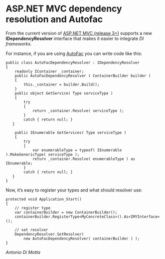 # ASP.NET MVC dependency resolution and Autofac

From the current version of [ASP.NET MVC (release 3+)](http://www.asp.net/mvc) supports a new **IDependencyResolver** interface that makes it easier to integrate *DI frameworks*.

For instance, if you are using [AutoFac](http://code.google.com/p/autofac/) you can write code like this:

    public class AutoFacDependencyResolver : IDependencyResolver
    {
        readonly IContainer _container;
        public AutoFacDependencyResolver ( ContainerBuilder builder )
        {
            this._container = builder.Build();
        }
        public object GetService( Type serviceType )
        {
            try
            {
                return _container.Resolve( serviceType );
            }
            catch { return null; }
       }
    
        public IEnumerable GetServices( Type serviceType )
        {
            try
            {
                var enumerableType = typeof( IEnumerable ).MakeGenericType( serviceType );
                return _container.Resolve( enumerableType ) as IEnumerable;
            }
            catch { return null; }
       }
    }
    
Now, it’s easy to register your types and what should resolver use:

    protected void Application_Start()
    {
        // register type
        var containerBuilder = new ContainerBuilder();
        containerBuilder.RegisterType<MyConcreteClass>().As<IMYInterface>();
    
        // set resolver
        DependencyResolver.SetResolver(
            new AutoFacDependencyResolver( containerBuilder ) );
    }

*Antonio Di Motta*